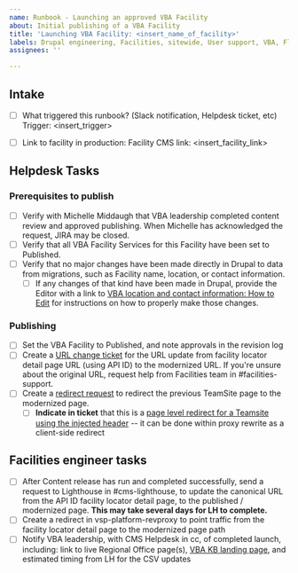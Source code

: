 ```yaml
---
name: Runbook - Launching an approved VBA Facility
about: Initial publishing of a VBA Facility
title: 'Launching VBA Facility: <insert_name_of_facility>'
labels: Drupal engineering, Facilities, sitewide, User support, VBA, Flagged facilties
assignees: ''

---
```


## Intake
- [ ] What triggered this runbook? (Slack notification, Helpdesk ticket, etc)
Trigger: <insert_trigger>

- [ ] Link to facility in production:
Facility CMS link: <insert_facility_link>

## Helpdesk Tasks

### Prerequisites to publish
- [ ] Verify with Michelle Middaugh that VBA leadership completed content review and approved publishing. When Michelle has acknowledged the request, JIRA may be closed.
- [ ] Verify that all VBA Facility Services for this Facility have been set to Published.
- [ ] Verify that no major changes have been made directly in Drupal to data from migrations, such as Facility name, location, or contact information.
  - [ ] If any changes of that kind have been made in Drupal, provide the Editor with a link to [VBA location and contact information: How to Edit](https://prod.cms.va.gov/help/veterans-benefits-administration-vba/location-and-contact-information#how-to-edit) for instructions on how to properly make those changes.

### Publishing
- [ ] Set the VBA Facility to Published, and note approvals in the revision log
- [ ] Create a [URL change ticket](https://github.com/department-of-veterans-affairs/va.gov-cms/issues/new?assignees=&labels=Facilities%2C+Drupal+engineering%2C+Flagged+Facilities%2C+Redirect+request%2C+URL+Change%2C+User+support&projects=&template=runbook-facility-url-change.md&title=URL+Change+for%3A+%3Cinsert+facility+name%3E) for the URL update from facility locator detail page URL (using API ID) to the modernized URL. If you're unsure about the original URL, request help from Facilities team in #facilities-support.
- [ ] Create a [redirect request](https://github.com/department-of-veterans-affairs/va.gov-team/issues/new?assignees=kristinoletmuskat%2C+strelich%2C+Agile6MSkinner&labels=sitewide+CAIA%2C+Sitewide+IA%2C+Facilities%2C+Regional+Office%2C+sitewide%2C+VA.gov+frontend%2C+Redirect+request&projects=&template=redirect-request.md&title=Redirect+Request) to redirect the previous TeamSite page to the modernized page.
  - [ ] **Indicate in ticket** that this is a [page level redirect for a Teamsite using the injected header](https://github.com/department-of-veterans-affairs/va.gov-team/blob/master/platform/engineering/redirect-implementation-strategy.md#3-subdomain--vagov-page-level-cross-domain-redirect-for-a-subdomain-that-loads-proxy-rewrite-js) -- it can be done within proxy rewrite as a client-side redirect

## Facilities engineer tasks
- [ ] After Content release has run and completed successfully, send a request to Lighthouse in #cms-lighthouse, to update the canonical URL from the API ID facility locator detail page, to the published / modernized page. **This may take several days for LH to complete.**
- [ ] Create a redirect in vsp-platform-revproxy to point traffic from the facility locator detail page to the modernized page path
- [ ] Notify VBA leadership, with CMS Helpdesk in cc, of completed launch, including: link to live Regional Office page(s), [VBA KB landing page](https://prod.cms.va.gov/help/veterans-benefits-administration-vba), and estimated timing from LH for the CSV updates
